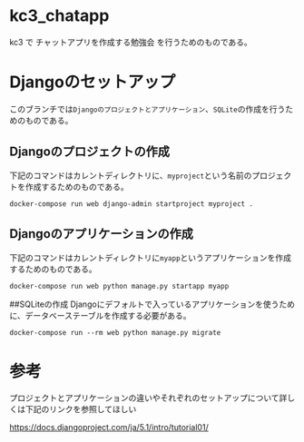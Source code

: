 # kc3_chatapp

kc3 で チャットアプリを作成する勉強会 を行うためのものである。

# Djangoのセットアップ
このブランチでは`Djangoのプロジェクトとアプリケーション`、`SQLite`の作成を行うためのものである。

## Djangoのプロジェクトの作成
下記のコマンドはカレントディレクトリに、`myproject`という名前のプロジェクトを作成するためのものである。

```
docker-compose run web django-admin startproject myproject .
```

## Djangoのアプリケーションの作成
下記のコマンドはカレントディレクトリに`myapp`というアプリケーションを作成するためのものである。

```
docker-compose run web python manage.py startapp myapp
```

##SQLiteの作成
Djangoにデフォルトで入っているアプリケーションを使うために、データベーステーブルを作成する必要がある。

```
docker-compose run --rm web python manage.py migrate
```

# 参考
プロジェクトとアプリケーションの違いやそれぞれのセットアップについて詳しくは下記のリンクを参照してほしい

https://docs.djangoproject.com/ja/5.1/intro/tutorial01/


